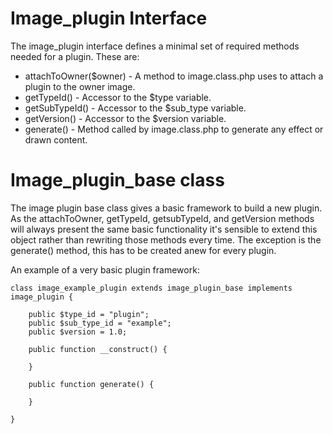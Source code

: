 # Image\_plugin Interface #

The image\_plugin interface defines a minimal set of required methods needed for a plugin. These are:

  * attachToOwner($owner) - A method to image.class.php uses to attach a plugin to the owner image.
  * getTypeId() - Accessor to the $type variable.
  * getSubTypeId() - Accessor to the $sub\_type variable.
  * getVersion() - Accessor to the $version variable.
  * generate() - Method called by image.class.php to generate any effect or drawn content.

# Image\_plugin\_base class #

The image plugin base class gives a basic framework to build a new plugin. As the attachToOwner, getTypeId, getsubTypeId, and getVersion methods will always present the same basic functionality it's sensible to extend this object rather than rewriting those methods every time. The exception is the generate() method, this has to be created anew for every plugin.

An example of a very basic plugin framework:

```
class image_example_plugin extends image_plugin_base implements image_plugin {

    public $type_id = "plugin";
    public $sub_type_id = "example";
    public $version = 1.0;

    public function __construct() {
        
    }

    public function generate() {

    }

}
```